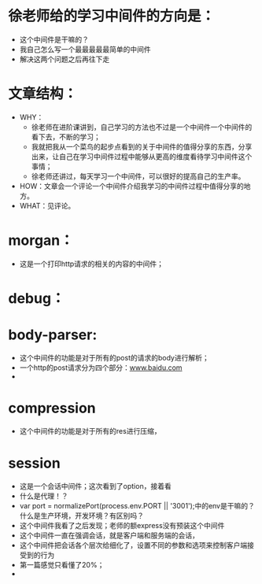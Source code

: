 # 徐老师给的学习中间件的方向是：
- 这个中间件是干嘛的？
- 我自己怎么写一个最最最最最简单的中间件
- 解决这两个问题之后再往下走

# 文章结构：
- WHY：
  - 徐老师在进阶课讲到，自己学习的方法也不过是一个中间件一个中间件的看下去，不断的学习；
  - 我就把我从一个菜鸟的起步点看到的关于中间件的值得分享的东西，分享出来，让自己在学习中间件过程中能够从更高的维度看待学习中间件这个事情；
  - 徐老师还讲过，每天学习一个中间件，可以很好的提高自己的生产率。
- HOW：文章会一个评论一个中间件介绍我学习的中间件过程中值得分享的地方。
- WHAT：见评论。
# morgan：
- 这是一个打印http请求的相关的内容的中间件；

# debug：

# body-parser:
- 这个中间件的功能是对于所有的post的请求的body进行解析；
- 一个http的post请求分为四个部分：www.baidu.com
- 
# compression
- 这个中间件的功能是对于所有的res进行压缩，

# session 
- 这是一个会话中间件；这次看到了option，接着看
- 什么是代理！？
- var port = normalizePort(process.env.PORT || '3001');中的env是干嘛的？什么是生产环境，开发环境？有区别吗？
- 这个中间件我看了之后发现；老师的额express没有预装这个中间件
- 这个中间件一直在强调会话，就是客户端和服务端的会话，
- 这个中间件把会话各个层次给细化了，设置不同的参数和选项来控制客户端接受到的行为
- 第一篇感觉只看懂了20%；
- 